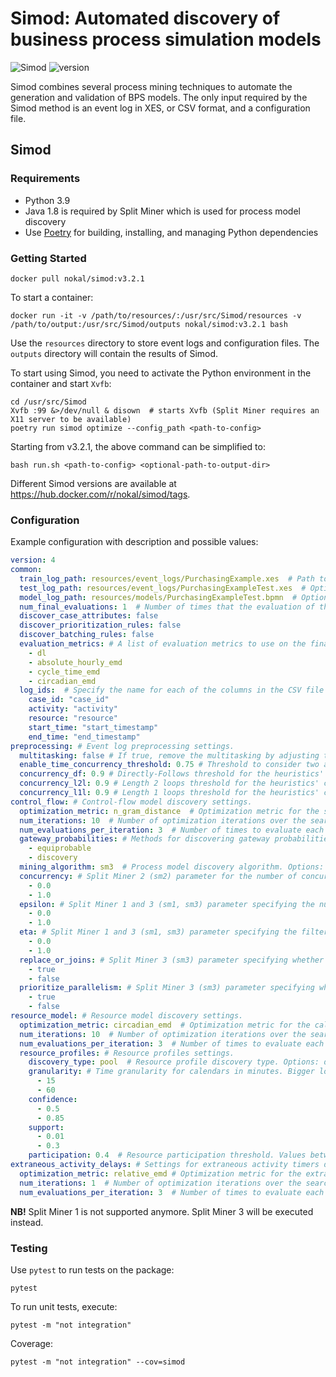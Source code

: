 # Simod: Automated discovery of business process simulation models

![Simod](https://github.com/AutomatedProcessImprovement/Simod/actions/workflows/simod.yml/badge.svg)
![version](https://img.shields.io/github/v/tag/AutomatedProcessImprovement/simod)

Simod combines several process mining techniques to automate the generation and validation of BPS models. The only input
required by the Simod method is an event log in XES, or CSV format, and a configuration file.

## Simod

### Requirements

- Python 3.9
- Java 1.8 is required by Split Miner which is used for process model discovery
- Use [Poetry](https://python-poetry.org/) for building, installing, and managing Python dependencies

### Getting Started

```shell
docker pull nokal/simod:v3.2.1
```

To start a container:

```shell
docker run -it -v /path/to/resources/:/usr/src/Simod/resources -v /path/to/output:/usr/src/Simod/outputs nokal/simod:v3.2.1 bash
```

Use the `resources` directory to store event logs and configuration files. The `outputs` directory will contain the
results of Simod.

To start using Simod, you need to activate the Python environment in the container and start `Xvfb`:

```shell
cd /usr/src/Simod
Xvfb :99 &>/dev/null & disown  # starts Xvfb (Split Miner requires an X11 server to be available)
poetry run simod optimize --config_path <path-to-config>
```

Starting from v3.2.1, the above command can be simplified to:

```shell
bash run.sh <path-to-config> <optional-path-to-output-dir>
```

Different Simod versions are available at https://hub.docker.com/r/nokal/simod/tags.

### Configuration

Example configuration with description and possible values:

```yaml
version: 4
common:
  train_log_path: resources/event_logs/PurchasingExample.xes  # Path to the event log in XES or CSV format.
  test_log_path: resources/event_logs/PurchasingExampleTest.xes  # Optional: Path to the test event log in XES or CSV format.
  model_log_path: resources/models/PurchasingExampleTest.bpmn  # Optional: Path to the process model to use for the control-flow.
  num_final_evaluations: 1  # Number of times that the evaluation of the discovered model is done during the optimization. The evaluation metric of the candidate is the average of its evaluations.
  discover_case_attributes: false
  discover_prioritization_rules: false
  discover_batching_rules: false
  evaluation_metrics: # A list of evaluation metrics to use on the final model.
    - dl
    - absolute_hourly_emd
    - cycle_time_emd
    - circadian_emd
  log_ids:  # Specify the name for each of the columns in the CSV file (XES standard by default) 
    case_id: "case_id"
    activity: "activity"
    resource: "resource"
    start_time: "start_timestamp"
    end_time: "end_timestamp"
preprocessing: # Event log preprocessing settings.
  multitasking: false # If true, remove the multitasking by adjusting the timestamps (start/end) of those activities being executed at the same time by the same resource.
  enable_time_concurrency_threshold: 0.75 # Threshold to consider two activities as concurrent when computing the enabled time.
  concurrency_df: 0.9 # Directly-Follows threshold for the heuristics' concurrency oracle (only used to estimate start times if needed).
  concurrency_l2l: 0.9 # Length 2 loops threshold for the heuristics' concurrency oracle.
  concurrency_l1l: 0.9 # Length 1 loops threshold for the heuristics' concurrency oracle.
control_flow: # Control-flow model discovery settings.
  optimization_metric: n_gram_distance  # Optimization metric for the structure. Options: DL or N_GRAM_DISTANCE.
  num_iterations: 10  # Number of optimization iterations over the search space.
  num_evaluations_per_iteration: 3  # Number of times to evaluate each iteration (using the mean of all of them).
  gateway_probabilities: # Methods for discovering gateway probabilities. Options: equiprobable or discovery.
    - equiprobable
    - discovery
  mining_algorithm: sm3  # Process model discovery algorithm. Options: sm2 or sm3 (recommended).
  concurrency: # Split Miner 2 (sm2) parameter for the number of concurrent relations between events to be captured. Values between 0.0 and 1.0.
    - 0.0
    - 1.0
  epsilon: # Split Miner 1 and 3 (sm1, sm3) parameter specifying the number of concurrent relations between events to be captured. Values between 0.0 and 1.0.
    - 0.0
    - 1.0
  eta: # Split Miner 1 and 3 (sm1, sm3) parameter specifying the filter over the incoming and outgoing edges. Values between 0.0 and 1.0.
    - 0.0
    - 1.0
  replace_or_joins: # Split Miner 3 (sm3) parameter specifying whether to replace non-trivial OR joins or not. Options: true, false.
    - true
    - false
  prioritize_parallelism: # Split Miner 3 (sm3) parameter specifying whether to prioritize parallelism over loops or not. Options: true, false.
    - true
    - false
resource_model: # Resource model discovery settings.
  optimization_metric: circadian_emd  # Optimization metric for the calendars. Options: absolute_hourly_emd, cycle_time_emd, circadian_emd.
  num_iterations: 10  # Number of optimization iterations over the search space.
  num_evaluations_per_iteration: 3  # Number of times to evaluate each iteration (using the mean of all of them).
  resource_profiles: # Resource profiles settings.
    discovery_type: pool  # Resource profile discovery type. Options: differentiated, pool, undifferentiated.
    granularity: # Time granularity for calendars in minutes. Bigger logs will benefit from smaller granularity.
      - 15
      - 60
    confidence:
      - 0.5
      - 0.85
    support:
      - 0.01
      - 0.3
    participation: 0.4  # Resource participation threshold. Values between 0.0 and 1.0.
extraneous_activity_delays: # Settings for extraneous activity timers discovery.
  optimization_metric: relative_emd # Optimization metric for the extraneous activity timers. Options: relative_emd, absolute_emd, circadian_emd, cycle_time.
  num_iterations: 1  # Number of optimization iterations over the search space.
  num_evaluations_per_iteration: 3  # Number of times to evaluate each iteration (using the mean of all of them).
```

**NB!** Split Miner 1 is not supported anymore. Split Miner 3 will be executed instead.

### Testing

Use `pytest` to run tests on the package:

```shell
pytest
```

To run unit tests, execute:

```shell
pytest -m "not integration"
```

Coverage:

```shell
pytest -m "not integration" --cov=simod
```
